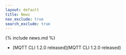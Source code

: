 ```yaml
---
layout: default
title: News
nav_exclude: true
search_exclude: true
---
```


{% include news.md %}
- [MQTT CLI 1.2.0 released](MQTT CLI 1.2.0 released)